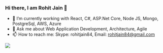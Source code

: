 ### Hi there, I am Rohit Jain 👋


- 🔭 I’m currently working with React, C#, ASP.Net Core, Node JS, Mongo, PostgreSql, AWS, Azure
- 💬 Ask me about Web Application Development, Architecture, Agile
- 📫 How to reach me: Skype: rohitjain84, Email: rohitjain84@gmail.com

<img src="https://github-readme-stats.vercel.app/api?username=rohit-jain84&count_private=true" />
